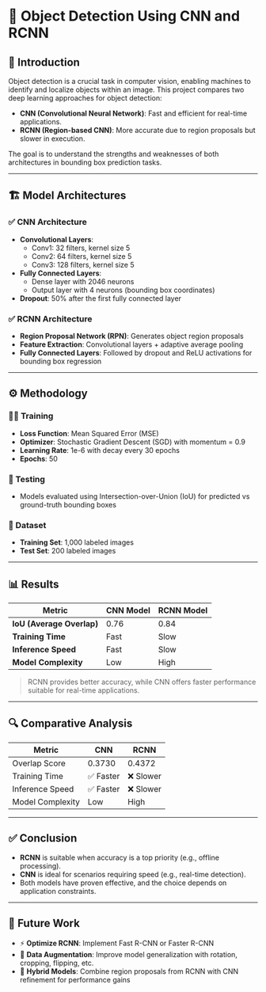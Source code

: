 # 🧠 Object Detection Using CNN and RCNN

## 📌 Introduction

Object detection is a crucial task in computer vision, enabling machines to identify and localize objects within an image. This project compares two deep learning approaches for object detection:

- **CNN (Convolutional Neural Network)**: Fast and efficient for real-time applications.
- **RCNN (Region-based CNN)**: More accurate due to region proposals but slower in execution.

The goal is to understand the strengths and weaknesses of both architectures in bounding box prediction tasks.

---

## 🏗️ Model Architectures

### ✅ CNN Architecture
- **Convolutional Layers**:
  - Conv1: 32 filters, kernel size 5  
  - Conv2: 64 filters, kernel size 5  
  - Conv3: 128 filters, kernel size 5  
- **Fully Connected Layers**:
  - Dense layer with 2046 neurons  
  - Output layer with 4 neurons (bounding box coordinates)  
- **Dropout**: 50% after the first fully connected layer

### ✅ RCNN Architecture
- **Region Proposal Network (RPN)**: Generates object region proposals  
- **Feature Extraction**: Convolutional layers + adaptive average pooling  
- **Fully Connected Layers**: Followed by dropout and ReLU activations for bounding box regression  

---

## ⚙️ Methodology

### 🏋️‍♂️ Training
- **Loss Function**: Mean Squared Error (MSE)
- **Optimizer**: Stochastic Gradient Descent (SGD) with momentum = 0.9
- **Learning Rate**: 1e-6 with decay every 30 epochs
- **Epochs**: 50

### 🧪 Testing
- Models evaluated using Intersection-over-Union (IoU) for predicted vs ground-truth bounding boxes

### 📁 Dataset
- **Training Set**: 1,000 labeled images  
- **Test Set**: 200 labeled images  

---

## 📊 Results

| Metric                  | CNN Model     | RCNN Model    |
|------------------------|---------------|---------------|
| **IoU (Average Overlap)** | 0.76          | 0.84          |
| **Training Time**       | Fast          | Slow          |
| **Inference Speed**     | Fast          | Slow          |
| **Model Complexity**    | Low           | High          |

> RCNN provides better accuracy, while CNN offers faster performance suitable for real-time applications.

---

## 🔍 Comparative Analysis

| Metric              | CNN        | RCNN       |
|---------------------|------------|------------|
| Overlap Score       | 0.3730     | 0.4372     |
| Training Time       | ✅ Faster  | ❌ Slower  |
| Inference Speed     | ✅ Faster  | ❌ Slower  |
| Model Complexity    | Low        | High       |

---

## ✅ Conclusion

- **RCNN** is suitable when accuracy is a top priority (e.g., offline processing).  
- **CNN** is ideal for scenarios requiring speed (e.g., real-time detection).  
- Both models have proven effective, and the choice depends on application constraints.

---

## 🚀 Future Work

- ⚡ **Optimize RCNN**: Implement Fast R-CNN or Faster R-CNN  
- 🧠 **Data Augmentation**: Improve model generalization with rotation, cropping, flipping, etc.  
- 🔀 **Hybrid Models**: Combine region proposals from RCNN with CNN refinement for performance gains  



